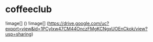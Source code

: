 # coffeeclub
!image[] ()
!image[] (https://drive.google.com/uc?export=view&id=1PCylxw47CM44OnczFMgKCNgxUOEnCkok/view?usp=sharing)
